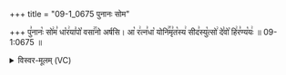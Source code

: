 +++
title = "09-1_0675 पुनानः सोम"

+++
पु꣣नानः꣡ सो꣢म꣣ धा꣡र꣢या꣣पो꣡ वसा꣢꣯नो अर्षसि। आ꣡ र꣢त्न꣣धा꣡ योनि꣢꣯मृ꣣त꣡स्य꣢ सीद꣣स्यु꣡त्सो꣢ दे꣣वो꣡ हि꣢र꣣ण्य꣡यः꣢ ॥ 09-1:0675 ॥

<details><summary>विस्वर-मूलम् (VC)</summary>

पुनानः सोम धारयापो वसानो अर्षसि । आ रत्नधा योनिमृतस्य सीदस्युत्सो देवो हिरण्ययः ॥६७५॥
</details>